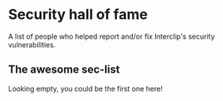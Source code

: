 # Security hall of fame

A list of people who helped report and/or fix Interclip's security vulnerabilities.

## The awesome sec-list

Looking empty, you could be the first one here!
